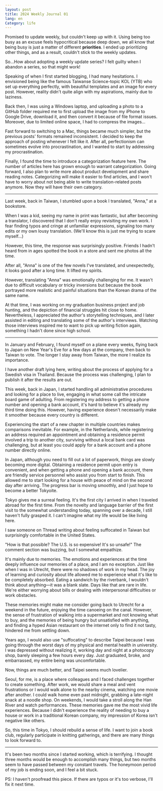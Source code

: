 ```yaml
---
layout: post
title: 2024 Weekly Journal 01
lang: en
Category: life
---
```


Promised to update weekly, but couldn't keep up with it. Using being too busy as an excuse feels hypocritical because deep down, we all know that being busy is just a matter of different **priorities**. I ended up prioritizing other things, and as a result, couldn't stick to the weekly updates.

So...How about adopting a weekly update series? I felt guilty when I abandon a series, so that might work!

Speaking of when I first started blogging, I had many hesitations. I envisioned being like the famous Taiwanse Science-topic KOL (YTB) who set up everything perfectly, with beautiful templates and an image for every post. However, reality didn't quite align with my aspirations, mainly due to laziness.

Back then, I was using a Windows laptop, and uploading a photo to a GitHub folder required me to first upload the image from my iPhone to Google Drive, download it, and then convert it because of file format issues. Moreover, due to limited online space, I had to compress the images... 

Fast forward to switching to a Mac, things became much simpler, but the previous posts' formats remained inconsistent. I decided to keep the approach of posting whenever I felt like it. After all, perfectionism can sometimes evolve into procrastination, and I wanted to start by addressing my procrastination.

Finally, I found the time to introduce a categorization feature here. The number of articles here has grown enough to warrant categorization. Going forward, I also plan to write more about product development and share reading notes. Categorizing will make it easier to find articles, and I won't have to worry about not being able to write translation-related posts anymore. Now they will have their own category.

---

Last week, back in Taiwan, I stumbled upon a book I translated, "Anna," at a bookstore. 

When I was a kid, seeing my name in print was fantastic, but after becoming a translator, I discovered that I don't really enjoy revisiting my own work. I fear finding typos and cringe at unfamiliar expressions, signaling too many edits or my own lousy translation. (We'll know this is just me trying to scare myself...) 

However, this time, the response was surprisingly positive. Friends I hadn't heard from in ages spotted the book in a store and sent me photos all the time.

After all, "Anna" is one of the few novels I've translated, and unexpectedly, it looks good after a long time. It lifted my spirits.

However, translating "Anna" was emotionally challenging for me. It wasn't due to difficult vocabulary or tricky inversions but because the book portrayed more realistic and painful situations than the Korean drama of the same name. 

At that time, I was working on my graduation business project and job hunting, and the depiction of financial struggles hit close to home. Nevertheless, I appreciated the author's storytelling techniques, and I later assisted in editing and translating some of the author's interviews. Watching those interviews inspired me to want to pick up writing fiction again, something I hadn't done since high school.

---

In January and February, I found myself on a plane every weeks, flying back to Japan on New Year's Eve for a few days at the company, then back to Taiwan to vote. The longer I stay away from Taiwan, the more I realize its importance. 

I have another draft lying here, writing about the process of applying for a Swedish visa in Thailand. Because the process was challenging, I plan to publish it after the results are out.

This week, back in Japan, I started handling all administrative procedures and looking for a place to live, engaging in what some call the intricate board game of adulting. From registering my address to getting a phone number and opening a bank account, it's hard to believe it's already my third time doing this. However, having experience doesn't necessarily make it smoother because every country is different.

Experiencing the start of a new chapter in multiple countries makes comparisons inevitable. For example, in the Netherlands, while registering an address required an appointment and obtaining a residence permit involved a trip to another city, surviving without a local bank card was challenging, but at least you could apply for a bank account and a phone number directly online.

In Japan, although you need to fill out a lot of paperwork, things are slowly becoming more digital. Obtaining a residence permit upon entry is convenient, and when getting a phone and opening a bank account, there are friendly service personnel who assist you from start to finish. This allowed me to start looking for a house with peace of mind on the second day after arriving. The progress bar is moving smoothly, and I just hope to become a better Tokyoite.




Tokyo gives me a surreal feeling. It's the first city I arrived in when I traveled abroad for the first time. From the novelty and language barrier of the first visit to the somewhat understanding today, spanning over a decade, I still haven't fully grasped it. I can't imagine what my life would be like living here.

I saw someone on Thread writing about feeling suffocated in Taiwan but surprisingly comfortable in the United States. 

"How is that possible? The U.S. is so expensive! It's so unsafe!" The comment section was buzzing, but I somewhat empathize.

It's mainly due to memories. The emotions and experiences at the time deeply influence our memories of a place, and I am no exception. Just like when I was in Utrecht, there were no shadows of work in my head. The joy of learning and curiosity about life allowed me to experience what it's like to be completely absorbed. Eating a sandwich by the riverbank, I wouldn't think about anything—it was a blank slate. Days like that are rare in life. We're either worrying about bills or dealing with interpersonal difficulties or work obstacles.

These memories might make me consider going back to Utrecht for a weekend in the future, enjoying the time canoeing on the canal. However, the sense of frustration of walking into a supermarket and not knowing what to buy, and the memories of being hungry but unsatisfied with anything, and finding a hyped Asian restaurant on the internet only to find it not tasty, hindered me from settling down.

Years ago, I would also use "suffocating" to describe Taipei because I was going through the worst days of my physical and mental health in university. I was depressed without realizing it, working day and night at a photocopy shop, barely sleeping a few hours every day. Just graduated, broke, and embarrassed, my entire being was uncomfortable.

Now, things are much better, and Taipei seems much lovelier.



Seoul, for me, is a place where colleagues and I faced challenges together to create something. After work, we would share a meal and vent frustrations or I would walk alone to the nearby cinema, watching one movie after another. I could walk home even past midnight, grabbing a late-night snack at a noodle shop. On weekends, I would take a stroll along the Han River and watch performances. These memories gave me the most vivid life experiences. Because I didn't experience the reality of needing to buy a house or work in a traditional Korean company, my impression of Korea isn't negative like others.

So, this time in Tokyo, I should rebuild a sense of life. I want to join a book club, regularly participate in knitting gatherings, and there are many things to look forward to.

---

It's been two months since I started working, which is terrifying. I thought three months would be enough to accomplish many things, but two months seem to have passed between my constant travels. The honeymoon period of my job is ending soon, and I feel a bit stuck.

PS: I haven't proofread this piece. If there are typos or it's too verbose, I'll fix it next time.



